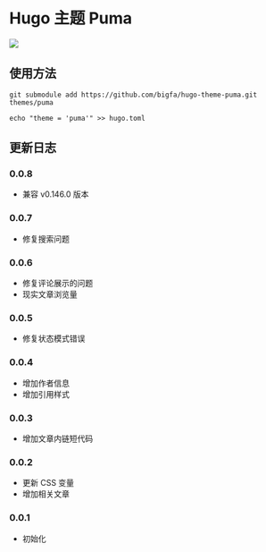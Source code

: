 # Hugo 主题 Puma

![](https://static.fatesinger.com/2025/01/10eb5gy4cj9fvxag.png)

## 使用方法

```
git submodule add https://github.com/bigfa/hugo-theme-puma.git themes/puma

echo "theme = 'puma'" >> hugo.toml
```

## 更新日志

### 0.0.8

-   兼容 v0.146.0 版本

### 0.0.7

-   修复搜索问题

### 0.0.6

-   修复评论展示的问题
-   现实文章浏览量

### 0.0.5

-   修复状态模式错误

### 0.0.4

-   增加作者信息
-   增加引用样式

### 0.0.3

-   增加文章内链短代码

### 0.0.2

-   更新 CSS 变量
-   增加相关文章

### 0.0.1

-   初始化
